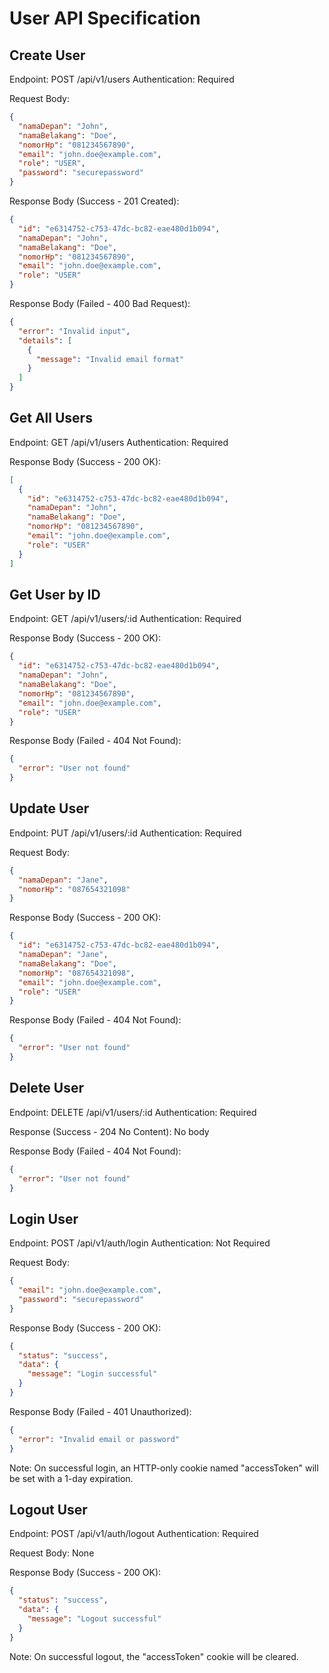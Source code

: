 # User API Specification

## Create User
Endpoint: POST /api/v1/users
Authentication: Required

Request Body:
```json
{
  "namaDepan": "John",
  "namaBelakang": "Doe",
  "nomorHp": "081234567890",
  "email": "john.doe@example.com",
  "role": "USER",
  "password": "securepassword"
}
```

Response Body (Success - 201 Created):
```json
{
  "id": "e6314752-c753-47dc-bc82-eae480d1b094",
  "namaDepan": "John",
  "namaBelakang": "Doe",
  "nomorHp": "081234567890",
  "email": "john.doe@example.com",
  "role": "USER"
}
```

Response Body (Failed - 400 Bad Request):
```json
{
  "error": "Invalid input",
  "details": [
    {
      "message": "Invalid email format"
    }
  ]
}
```

## Get All Users
Endpoint: GET /api/v1/users
Authentication: Required

Response Body (Success - 200 OK):
```json
[
  {
    "id": "e6314752-c753-47dc-bc82-eae480d1b094",
    "namaDepan": "John",
    "namaBelakang": "Doe",
    "nomorHp": "081234567890",
    "email": "john.doe@example.com",
    "role": "USER"
  }
]
```

## Get User by ID
Endpoint: GET /api/v1/users/:id
Authentication: Required

Response Body (Success - 200 OK):
```json
{
  "id": "e6314752-c753-47dc-bc82-eae480d1b094",
  "namaDepan": "John",
  "namaBelakang": "Doe",
  "nomorHp": "081234567890",
  "email": "john.doe@example.com",
  "role": "USER"
}
```

Response Body (Failed - 404 Not Found):
```json
{
  "error": "User not found"
}
```

## Update User
Endpoint: PUT /api/v1/users/:id
Authentication: Required

Request Body:
```json
{
  "namaDepan": "Jane",
  "nomorHp": "087654321098"
}
```

Response Body (Success - 200 OK):
```json
{
  "id": "e6314752-c753-47dc-bc82-eae480d1b094",
  "namaDepan": "Jane",
  "namaBelakang": "Doe",
  "nomorHp": "087654321098",
  "email": "john.doe@example.com",
  "role": "USER"
}
```

Response Body (Failed - 404 Not Found):
```json
{
  "error": "User not found"
}
```

## Delete User
Endpoint: DELETE /api/v1/users/:id
Authentication: Required

Response (Success - 204 No Content): No body

Response Body (Failed - 404 Not Found):
```json
{
  "error": "User not found"
}
```

## Login User
Endpoint: POST /api/v1/auth/login
Authentication: Not Required

Request Body:
```json
{
  "email": "john.doe@example.com",
  "password": "securepassword"
}
```

Response Body (Success - 200 OK):
```json
{
  "status": "success",
  "data": {
    "message": "Login successful"
  }
}
```

Response Body (Failed - 401 Unauthorized):
```json
{
  "error": "Invalid email or password"
}
```

Note: On successful login, an HTTP-only cookie named "accessToken" will be set with a 1-day expiration.

## Logout User
Endpoint: POST /api/v1/auth/logout
Authentication: Required

Request Body: None

Response Body (Success - 200 OK):
```json
{
  "status": "success",
  "data": {
    "message": "Logout successful"
  }
}
```

Note: On successful logout, the "accessToken" cookie will be cleared.

